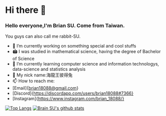 # Hi there 👋

### Hello everyone,I'm Brian SU. Come from Taiwan.
You guys can also call me rabbit-SU.
- 🔭 I’m currently working on something special and cool stuffs
- 🏟  I was studied in mathematical science, having the degree of Bachelor of Science 
- 🌱 I’m currently learning computer science and information technologys, data-science and statistics analysis
- 🐰 My nick name:海龍王彼得兔
- 📫 How to reach me:
- [Email]{brian18088@gmail.com}  
- [Discord]{https://discordapp.com/users/brian18088#7366}
- [Instagram]{https://www.instagram.com/brian_18088/}


[![Top Langs](https://github-readme-stats.vercel.app/api/top-langs/?username=brian09088)](https://github.com/brian09088/github-readme-stats)
[![Brain SU's github stats](https://github-readme-stats.vercel.app/api?username=brian09088)](https://github.com/brian09088/github-readme-stats)
